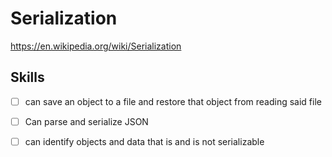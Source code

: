 # Serialization

https://en.wikipedia.org/wiki/Serialization


## Skills

- [ ] can save an object to a file and restore that object from reading said file
- [ ] Can parse and serialize JSON
- [ ] can identify objects and data that is and is not serializable

